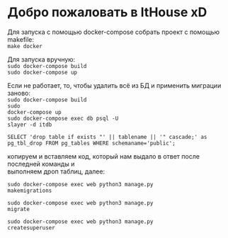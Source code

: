 <h1>Добро пожаловать в ItHouse xD</h1>

Для запуска с помощью docker-compose собрать проект с помощью makefile: <br>
<code>make docker</code>

Для запуска вручную: <br>
<code>sudo docker-compose build </code> <br>
<code>sudo docker-compose up</code>

Если не работает, то,
чтобы удалить всё из БД и применить миграции заново: <br>
<code>sudo docker-compose build</code><br>
<code>sudo docker-compose up</code><br>
<code>sudo docker-compose exec db psql -U slayer -d itdb</code><br>

<code>SELECT 'drop table if exists "' || tablename || '" cascade;' as pg_tbl_drop
FROM pg_tables
WHERE schemaname='public';</code> <br>

копируем и вставляем код, который нам выдало в ответ после последней команды и <br>
выполняем дроп таблиц, далее:

<code>sudo docker-compose exec web python3 manage.py makemigrations</code><br>

<code>sudo docker-compose exec web python3 manage.py migrate</code><br>

<code>sudo docker-compose exec web python3 manage.py createsuperuser</code><br>
